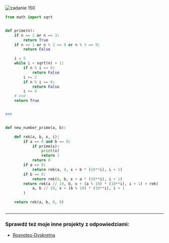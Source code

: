 <picture>
  <source srcset="../../srt/zbior_zadan/150.png" media="(prefers-color-scheme: light)">
  <source srcset="../../srt/zbior_zadan/black_150.png" media="(prefers-color-scheme: dark)">
  <img src="../../srt/zbior_zadan/black_150.png" alt="zadanie 150">
</picture>

```python
from math import sqrt


def prime(n):
    if n == 2 or n == 3:
        return True
    if n <= 1 or n % 2 == 0 or n % 3 == 0:
        return False

    i = 5
    while i < sqrt(n) + 1:
        if n % i == 0:
            return False
        i += 2
        if n % i == 0:
            return False
        i += 4
    # end
    return True


###


def new_number_prime(a, b):

    def rek(a, b, x, i):
        if a == 0 and b == 0:
            if prime(x):
                print(x)
                return 1
            return 0
        if a == 0:
            return rek(a, 0, x + b * (10**i), i + 1)
        if b == 0:
            return rek(0, b, x + a * (10**i), i + 1)
        return rek(a // 10, b, x + (a % 10) * (10**i), i + 1) + rek(
            a, b // 10, x + (b % 10) * (10**i), i + 1
        )

    return rek(a, b, 0, 0)



```

---
### Sprawdź też moje inne projekty z odpowiedziami:
- [Rosnotes-Dyskretna](https://github.com/kamilGie/Rosnotes-Dyskretna)
